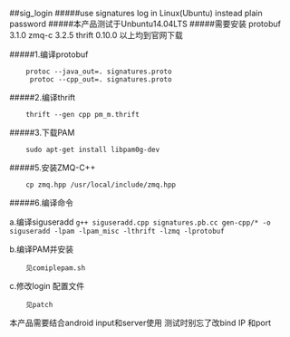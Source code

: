 ##sig_login
#####use signatures log in Linux(Ubuntu) instead plain password
#####本产品测试于Unbuntu14.04LTS
#####需要安装
        protobuf 3.1.0
        zmq-c 3.2.5
		thrift 0.10.0
以上均到官网下载

#####1.编译protobuf

 		protoc --java_out=. signatures.proto
		 protoc --cpp_out=. signatures.proto

#####2.编译thrift

  		thrift --gen cpp pm_m.thrift

#####3.下载PAM
  
		sudo apt-get install libpam0g-dev

#####5.安装ZMQ-C++

		cp zmq.hpp /usr/local/include/zmq.hpp 
#####6.编译命令

a.编译siguseradd
`g++ siguseradd.cpp signatures.pb.cc gen-cpp/* -o siguseradd -lpam -lpam_misc -lthrift -lzmq -lprotobuf`

b.编译PAM并安装

		见comiplepam.sh

c.修改login 配置文件

		见patch

本产品需要结合android input和server使用
测试时别忘了改bind IP 和port
